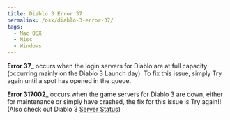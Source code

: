 ```yaml
---
title: Diablo 3 Error 37
permalink: /osx/diablo-3-error-37/
tags:
  - Mac OSX
  - Misc
  - Windows
---
```

**Error 37**_ occurs when the login servers for Diablo are at full capacity (occurring mainly on the Diablo 3 Launch day). To fix this issue, simply Try again until a spot has opened in the queue.

**Error 317002**_ occurs when the game servers for Diablo 3 are down, either for maintenance or simply have crashed, the fix for this issue is Try again!! (Also check out Diablo 3 <a title="Diablo 3 Server Status" href="http://us.battle.net/d3/en/status" target="_blank">Server Status</a>)
